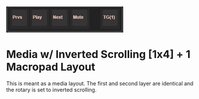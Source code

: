 ![Media [1x4] + 1 Macropad Layout](https://raw.githubusercontent.com/starkayc/stuff/main/media/MEDIA_LAYER0.png)

# Media w/ Inverted Scrolling [1x4] + 1 Macropad Layout

This is meant as a media layout. The first and second layer are identical and the rotary is set to inverted scrolling.